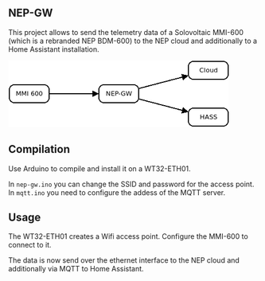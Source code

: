 NEP-GW
------

This project allows to send the telemetry data of a Solovoltaic MMI-600 (which is a rebranded NEP BDM-600) to the NEP cloud and additionally to a Home Assistant installation.

![overview](docs/overview.png "Overview of data flow")

Compilation
-----------

Use Arduino to compile and install it on a WT32-ETH01.

In `nep-gw.ino` you can change the SSID and password for the access point. <BR>
In `mqtt.ino` you need to configure the addess of the MQTT server.

Usage
-----

The WT32-ETH01 creates a Wifi access point. Configure the MMI-600 to connect to it.

The data is now send over the ethernet interface to the NEP cloud and additionally via MQTT to Home Assistant.

